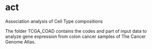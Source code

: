 # act
Association analysis of Cell Type compositions

The folder TCGA_COAD contains the codes and part of input data to analyze gene expression from colon cancer samples of The Cancer Genome Atlas. 
